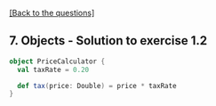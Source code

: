 [[Back to the questions]](../../07.%20Objects.md#exercise-1)

## 7. Objects - Solution to exercise 1.2

```scala
object PriceCalculator {
  val taxRate = 0.20

  def tax(price: Double) = price * taxRate
}
```
